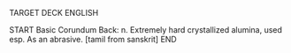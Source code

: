 TARGET DECK
ENGLISH

START
Basic
Corundum
Back: n. Extremely hard crystallized alumina, used esp. As an abrasive. [tamil from sanskrit]
END
